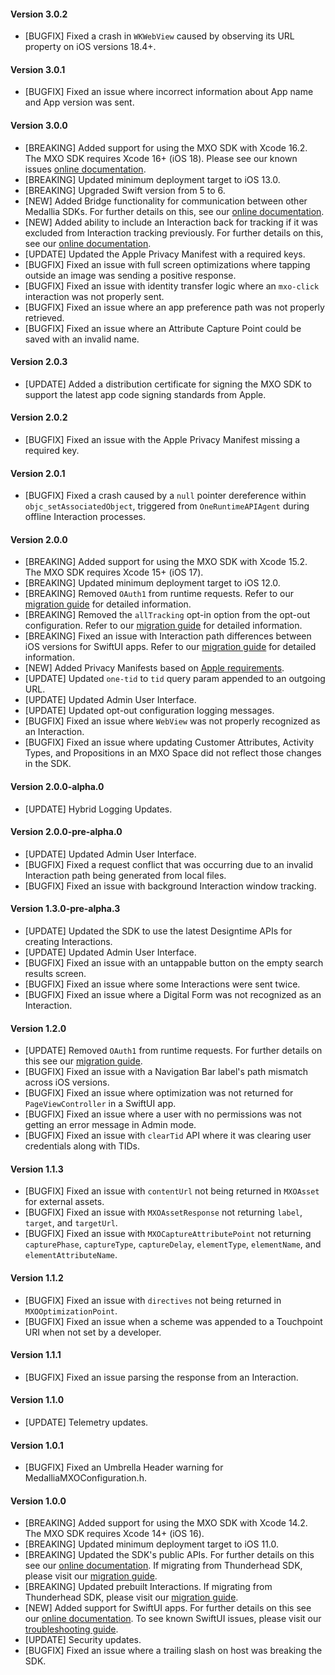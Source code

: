 #### Version 3.0.2
* [BUGFIX] Fixed a crash in `WKWebView` caused by observing its URL property on iOS versions 18.4+.

#### Version 3.0.1
* [BUGFIX] Fixed an issue where incorrect information about App name and App version was sent.

#### Version 3.0.0
* [BREAKING] Added support for using the MXO SDK with Xcode 16.2. The MXO SDK requires Xcode 16+ (iOS 18). Please see our known issues [online documentation](https://docs.medallia.com/en/?resourceId=mxo-ios-sdk-known-issues).
* [BREAKING] Updated minimum deployment target to iOS 13.0.
* [BREAKING] Upgraded Swift version from 5 to 6.
* [NEW] Added Bridge functionality for communication between other Medallia SDKs. For further details on this, see our [online documentation](https://docs.medallia.com/en/?resourceId=mxo-ios-sdk-additional-integrations).
* [NEW] Added ability to include an Interaction back for tracking if it was excluded from Interaction tracking previously. For further details on this, see our [online documentation](https://docs.medallia.com/en/?resourceId=mxo-ios-sdk-including-interaction).
* [UPDATE] Updated the Apple Privacy Manifest with a required keys.
* [BUGFIX] Fixed an issue with full screen optimizations where tapping outside an image was sending a positive response.
* [BUGFIX] Fixed an issue with identity transfer logic where an `mxo-click` interaction was not properly sent.
* [BUGFIX] Fixed an issue where an app preference path was not properly retrieved.
* [BUGFIX] Fixed an issue where an Attribute Capture Point could be saved with an invalid name.

#### Version 2.0.3
* [UPDATE] Added a distribution certificate for signing the MXO SDK to support the latest app code signing standards from Apple.

#### Version 2.0.2
* [BUGFIX] Fixed an issue with the Apple Privacy Manifest missing a required key.

#### Version 2.0.1
* [BUGFIX] Fixed a crash caused by a `null` pointer dereference within `objc_setAssociatedObject`, triggered from `OneRuntimeAPIAgent` during offline Interaction processes.

#### Version 2.0.0
* [BREAKING] Added support for using the MXO SDK with Xcode 15.2. The MXO SDK requires Xcode 15+ (iOS 17).
* [BREAKING] Updated minimum deployment target to iOS 12.0.
* [BREAKING] Removed `OAuth1` from runtime requests. Refer to our [migration guide](https://docs.medallia.com/en/?resourceId=mxo-ios-sdk-migration-v2.0.0) for detailed information.
* [BREAKING] Removed the `allTracking` opt-in option from the opt-out configuration. Refer to our [migration guide](https://docs.medallia.com/en/?resourceId=mxo-ios-sdk-migration-v2.0.0) for detailed information.
* [BREAKING] Fixed an issue with Interaction path differences between iOS versions for SwiftUI apps. Refer to our [migration guide](https://docs.medallia.com/en/?resourceId=mxo-ios-sdk-migration-v2.0.0) for detailed information.
* [NEW] Added Privacy Manifests based on [Apple requirements](https://developer.apple.com/documentation/bundleresources/privacy_manifest_files).
* [UPDATE] Updated `one-tid` to `tid` query param appended to an outgoing URL.
* [UPDATE] Updated Admin User Interface.
* [UPDATE] Updated opt-out configuration logging messages.
* [BUGFIX] Fixed an issue where `WebView` was not properly recognized as an Interaction.
* [BUGFIX] Fixed an issue where updating Customer Attributes, Activity Types, and Propositions in an MXO Space did not reflect those changes in the SDK.

#### Version 2.0.0-alpha.0
* [UPDATE] Hybrid Logging Updates.

#### Version 2.0.0-pre-alpha.0
* [UPDATE] Updated Admin User Interface.
* [BUGFIX] Fixed a request conflict that was occurring due to an invalid Interaction path being generated from local files.
* [BUGFIX] Fixed an issue with background Interaction window tracking.

#### Version 1.3.0-pre-alpha.3
* [UPDATE] Updated the SDK to use the latest Designtime APIs for creating Interactions.
* [UPDATE] Updated Admin User Interface.
* [BUGFIX] Fixed an issue with an untappable button on the empty search results screen.
* [BUGFIX] Fixed an issue where some Interactions were sent twice.
* [BUGFIX] Fixed an issue where a Digital Form was not recognized as an Interaction.

#### Version 1.2.0
* [UPDATE] Removed `OAuth1` from runtime requests. For further details on this see our [migration guide](https://docs.medallia.com/en/?resourceId=mxo-ios-sdk-migration-v1.2.0).
* [BUGFIX] Fixed an issue with a Navigation Bar label's path mismatch across iOS versions.
* [BUGFIX] Fixed an issue where optimization was not returned for `PageViewController` in a SwiftUI app.
* [BUGFIX] Fixed an issue where a user with no permissions was not getting an error message in Admin mode.
* [BUGFIX] Fixed an issue with `clearTid` API where it was clearing user credentials along with TIDs.

#### Version 1.1.3
* [BUGFIX] Fixed an issue with `contentUrl` not being returned in `MXOAsset` for external assets.
* [BUGFIX] Fixed an issue with `MXOAssetResponse` not returning `label`, `target`, and `targetUrl`.
* [BUGFIX] Fixed an issue with `MXOCaptureAttributePoint` not returning `capturePhase`, `captureType`, `captureDelay`, `elementType`, `elementName`, and `elementAttributeName`.

#### Version 1.1.2
* [BUGFIX] Fixed an issue with `directives` not being returned in `MXOOptimizationPoint`.
* [BUGFIX] Fixed an issue when a scheme was appended to a Touchpoint URI when not set by a developer.

#### Version 1.1.1
* [BUGFIX] Fixed an issue parsing the response from an Interaction.

#### Version 1.1.0
* [UPDATE] Telemetry updates.

#### Version 1.0.1
* [BUGFIX] Fixed an Umbrella Header warning for MedalliaMXOConfiguration.h.

#### Version 1.0.0
* [BREAKING] Added support for using the MXO SDK with Xcode 14.2. The MXO SDK requires Xcode 14+ (iOS 16).
* [BREAKING] Updated minimum deployment target to iOS 11.0.
* [BREAKING] Updated the SDK's public APIs. For further details on this see our [online documentation](https://docs.medallia.com/en/?resourceId=mxo-ios-sdk-features). If migrating from Thunderhead SDK, please visit our [migration guide](https://docs.medallia.com/en/?resourceId=mxo-ios-sdk-migration-api).
* [BREAKING] Updated prebuilt Interactions. If migrating from Thunderhead SDK, please visit our [migration guide](https://docs.medallia.com/en/?resourceId=mxo-ios-sdk-migration-prebuilt).
* [NEW] Added support for SwiftUI apps. For further details on this see our [online documentation](https://docs.medallia.com/en/medallia-experience-orchestration/orchestration-for-ios/configure-the-mxo-sdk-for-ios#task-6504--en__SwiftUI_Initialization). To see known SwiftUI issues, please visit our [troubleshooting guide](https://docs.medallia.com/en/?resourceId=mxo-ios-sdk-troubleshooting-swiftui).
* [UPDATE] Security updates.
* [BUGFIX] Fixed an issue where a trailing slash on host was breaking the SDK.

